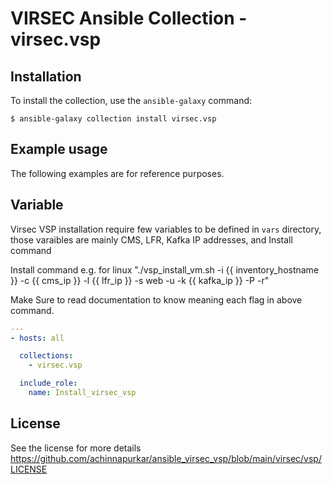 # VIRSEC Ansible Collection - virsec.vsp


## Installation

To install the collection, use the `ansible-galaxy` command:

```shell
$ ansible-galaxy collection install virsec.vsp
```

## Example usage


$$$$$$$$$$$$$$$$$$$$$$$$$$$$

The following examples are for reference purposes.

## Variable
Virsec VSP installation require few variables to be defined in `vars` directory, 
those varaibles are mainly CMS, LFR, Kafka IP addresses, and Install command

Install command e.g. for linux
"./vsp_install_vm.sh -i {{ inventory_hostname }} -c {{ cms_ip }} -l {{ lfr_ip }} -s web -u -k {{ kafka_ip }} -P -r"

Make Sure to read documentation to know meaning each flag in above command.

```yaml
---
- hosts: all

  collections:
    - virsec.vsp

  include_role:
    name: Install_virsec_vsp
```

## License
See the license for more details
https://github.com/achinnapurkar/ansible_virsec_vsp/blob/main/virsec/vsp/LICENSE

